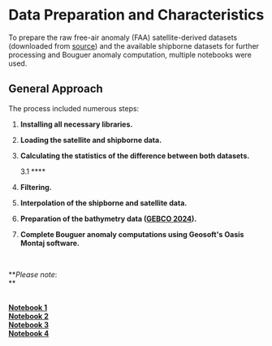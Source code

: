 # Data Preparation and Characteristics

To prepare the raw free-air anomaly (FAA) satellite-derived datasets (downloaded from [source](https://topex.ucsd.edu/pub/global_grav_1min_SWOT/)) and the available shipborne datasets for further processing and Bouguer anomaly computation, multiple notebooks were used.

## General Approach

The process included numerous steps:

1. **Installing all necessary libraries.**

2. **Loading the satellite and shipborne data.**
  
3. **Calculating the statistics of the difference between both datasets.**  

   3.1 ****
   
4. **Filtering.**

5. **Interpolation of the shipborne and satellite data.**

6. **Preparation of the bathymetry data ([GEBCO 2024](https://www.gebco.net/data-products/gridded-bathymetry-data)).**

7. **Complete Bouguer anomaly computations using Geosoft's Oasis Montaj software.**

<br>

**_Please note_:  
**  
<br>

**[Notebook 1](exploratory_data_analysis.ipynb)**  
**[Notebook 2](exploratory_data_analysis.ipynb)**  
**[Notebook 3](exploratory_data_analysis.ipynb)**  
**[Notebook 4](exploratory_data_analysis.ipynb)**  
